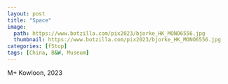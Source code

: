 ```yaml
---
layout: post
title: "Space"
image:
  path: https://www.botzilla.com/pix2023/bjorke_HK_MONO6556.jpg
  thumbnail: https://www.botzilla.com/pix2023/bjorke_HK_MONO6556.jpg
categories: [fStop]
tags: [China, B&W, Museum]
---
```


M+ Kowloon, 2023

